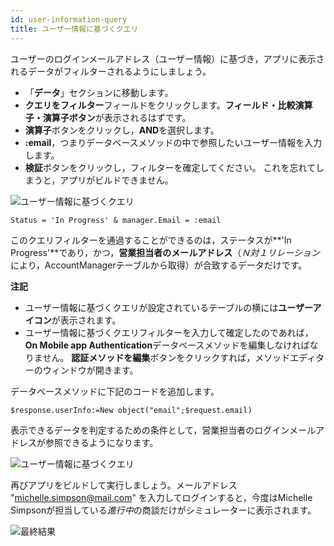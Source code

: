 ```yaml
---
id: user-information-query
title: ユーザー情報に基づくクエリ
---
```


ユーザーのログインメールアドレス（ユーザー情報）に基づき，アプリに表示されるデータがフィルターされるようにしましょう。

* 「**データ**」セクションに移動します。 
* **クエリをフィルター**フィールドをクリックします。**フィールド・比較演算子・演算子ボタン**が表示されるはずです。
* **演算子**ボタンをクリックし，**AND**を選択します。
* **:email**，つまりデータベースメソッドの中で参照したいユーザー情報を入力します。
* **検証**ボタンをクリックし，フィルターを確定してください。 これを忘れてしまうと，アプリがビルドできません。

![ユーザー情報に基づくクエリ](assets/en/restricted-queries/user-information-query.png)

    Status = 'In Progress' & manager.Email = :email 
    

このクエリフィルターを通過することができるのは，ステータスが**&apos;In Progress&apos;**であり，かつ，**営業担当者のメールアドレス**（*Ｎ対１リレーション*により，AccountManagerテーブルから取得）が合致するデータだけです。<div class = "tips"> 

**注記**

* ユーザー情報に基づくクエリが設定されているテーブルの横には**ユーザーアイコン**が表示されます。
* ユーザー情報に基づくクエリフィルターを入力して確定したのであれば，**On Mobile app Authentication**データベースメソッドを編集しなければなりません。 **認証メソッドを編集**ボタンをクリックすれば，メソッドエディターのウィンドウが開きます。</div> 

データベースメソッドに下記のコードを追加します。

    $response.userInfo:=New object("email";$request.email)
    

表示できるデータを判定するための条件として，営業担当者のログインメールアドレスが参照できるようになります。

![ユーザー情報に基づくクエリ](assets/en/restricted-queries/database-method-user-information-query.png)

再びアプリをビルドして実行しましょう。メールアドレス "michelle.simpson@mail.com" を入力してログインすると，今度はMichelle Simpsonが担当している*進行中*の商談だけがシミュレーターに表示されます。

![最終結果](assets/en/restricted-queries/restricted-queries-final-result.png)
